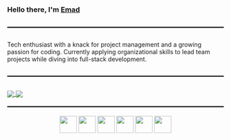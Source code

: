 ### Hello there, I'm <a href ="https://github.com/emadram">Emad</a>
<hr style="margin: 30px 0; border: 1px solid #444;">
Tech enthusiast with a knack for project management and a growing passion for coding. Currently applying organizational skills to lead team projects while diving into full-stack development.
<hr style="margin: 30px 0; border: 1px solid #444;">

<div>
  <a href="https://github.com/emadram">
    <img align="center" src="https://github-readme-stats.vercel.app/api?username=emadram&show_icons=true&line_height=30&theme=tokyonight&include_all_commits=true&count_private=true">
  </a>
  <a href="https://github.com/emadram">
    <img align="center" src="https://github-readme-stats-anuraghazra1.vercel.app/api/top-langs/?username=emadram&layout=compact&theme=tokyonight">
  </a>
</div>

<hr style="margin: 20px 0; border: 1px solid #444;">

<div align="center">
  <img src="https://cdn.jsdelivr.net/gh/devicons/devicon/icons/c/c-original.svg" height="40"/>
  <img src="https://cdn.jsdelivr.net/gh/devicons/devicon/icons/csharp/csharp-original.svg" height="40"/>
  <img src="https://cdn.jsdelivr.net/gh/devicons/devicon/icons/java/java-original.svg" height="40"/>
    <img src="https://cdn.jsdelivr.net/gh/devicons/devicon/icons/javascript/javascript-original.svg" height="40"/>
  <img src="https://cdn.jsdelivr.net/gh/devicons/devicon/icons/bash/bash-original.svg" height="40"/>
  <img src="https://cdn.jsdelivr.net/gh/devicons/devicon/icons/git/git-original.svg" height="40"/>
</div>
